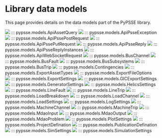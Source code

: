 



# Library data models


This page provides details on the data models part of the PyPSSE library.



<img src="ApiAssetQuery.svg" /> 
::: pypsse.models.ApiAssetQuery
 


<img src="ApiPsseException.svg" /> 
::: pypsse.models.ApiPsseException
 


<img src="ApiPssePostRequest.svg" /> 
::: pypsse.models.ApiPssePostRequest
 


<img src="ApiPssePutRequest.svg" /> 
::: pypsse.models.ApiPssePutRequest
 


<img src="ApiPsseReply.svg" /> 
::: pypsse.models.ApiPsseReply
 


<img src="ApiPsseReplyInstances.svg" /> 
::: pypsse.models.ApiPsseReplyInstances
 


<img src="ApiWebSocketRequest.svg" /> 
::: pypsse.models.ApiWebSocketRequest
 


<img src="BusChannel.svg" /> 
::: pypsse.models.BusChannel
 


<img src="BusFault.svg" /> 
::: pypsse.models.BusFault
 


<img src="BusSubsystems.svg" /> 
::: pypsse.models.BusSubsystems
 


<img src="BusTrip.svg" /> 
::: pypsse.models.BusTrip
 


<img src="Contingencies.svg" /> 
::: pypsse.models.Contingencies
 


<img src="ExportAssetTypes.svg" /> 
::: pypsse.models.ExportAssetTypes
 


<img src="ExportFileOptions.svg" /> 
::: pypsse.models.ExportFileOptions
 


<img src="ExportSettings.svg" /> 
::: pypsse.models.ExportSettings
 


<img src="GICExportSettings.svg" /> 
::: pypsse.models.GICExportSettings
 


<img src="GeneratorSettings.svg" /> 
::: pypsse.models.GeneratorSettings
 


<img src="HelicsSettings.svg" /> 
::: pypsse.models.HelicsSettings
 


<img src="LineFault.svg" /> 
::: pypsse.models.LineFault
 


<img src="LineTrip.svg" /> 
::: pypsse.models.LineTrip
 


<img src="LoadBreakdown.svg" /> 
::: pypsse.models.LoadBreakdown
 


<img src="LoadChannel.svg" /> 
::: pypsse.models.LoadChannel
 


<img src="LoadSettings.svg" /> 
::: pypsse.models.LoadSettings
 


<img src="LogSettings.svg" /> 
::: pypsse.models.LogSettings
 


<img src="MachineChannel.svg" /> 
::: pypsse.models.MachineChannel
 


<img src="MachineTrip.svg" /> 
::: pypsse.models.MachineTrip
 


<img src="MdaoInput.svg" /> 
::: pypsse.models.MdaoInput
 


<img src="MdaoOutput.svg" /> 
::: pypsse.models.MdaoOutput
 


<img src="MdaoProblem.svg" /> 
::: pypsse.models.MdaoProblem
 


<img src="PlotSettings.svg" /> 
::: pypsse.models.PlotSettings
 


<img src="ProjectDefination.svg" /> 
::: pypsse.models.ProjectDefination
 


<img src="PublicationDefination.svg" /> 
::: pypsse.models.PublicationDefination
 


<img src="SimSettings.svg" /> 
::: pypsse.models.SimSettings
 


<img src="SimulationSettings.svg" /> 
::: pypsse.models.SimulationSettings
 
 
